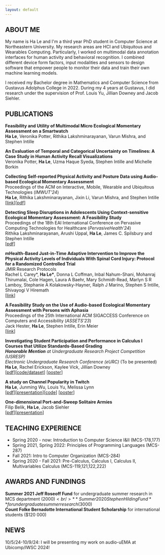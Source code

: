 ```yaml
---
layout: default
---
```


## ABOUT ME

My name is Ha Le and I'm a third year PhD student in Computer Science at Northeastern University. My research areas are HCI and Ubiquitous and Wearables Computing. Particularly, I worked on multimodal data annotation interfaces for human activity and behavioral recognition. I combined different device form factors, input modalities and sensors to design software that empower people to monitor their data and train their own machine learning models.

I received my Bachelor degree in Mathematics and Computer Science from Gustavus Adolphus College in 2022. During my 4 years at Gustavus, I did research under the supervision of Prof. Louis Yu, Jillian Downey and Jacob Siehler.

## PUBLICATIONS

**Feasibility and Utility of Multimodal Micro Ecological Momentary Assessment on a Smartwatch**<br />
**Ha Le**, Veronika Potter, Rithika Lakshminarayanan, Varun Mishra, and Stephen Intille<br />

**An Evaluation of Temporal and Categorical Uncertainty on Timelines: A Case Study in Human Activity Recall Visualizations**<br />
Veronika Potter, **Ha Le**, Uzma Haque Syeda, Stephen Intille and Michelle Borkin<br />

**Collecting Self-reported Physical Activity and Posture Data using Audio-based Ecological Momentary Assessment**<br />
Proceedings of the ACM on Interactive, Mobile, Wearable and Ubiquitous Technologies (*IMWUT'24*)<br />
**Ha Le**, Rithika Lakshminarayanan, Jixin Li, Varun Mishra, and Stephen Intille<br />
\[[link](https://doi.org/10.1145/3678584)\]\[[pdf](./assets/pdfs/audiouEMA.pdf)\]

**Detecting Sleep Disruptions in Adolescents Using Context-sensitive Ecological Momentary Assessment: A Feasibility Study**<br />
Proceedings of the 18th EAI International Conference on Pervasive Computing Technologies for Healthcare (*PervasiveHealth'24*)<br/>
Rithika Lakshminarayanan, Arushi Uppal, **Ha Le**, James C. Spilsbury and Stephen Intille<br />
\[[pdf](./assets/pdfs/sleep.pdf)\] <br />
<!-- \[[link](https://www.researchprotocols.org/2024/1/e57699)\]\[[paper](./assets/pdfs/sleep.pdf)\] -->

**mHealth-Based Just-in-Time Adaptive Intervention to Improve the Physical Activity Levels of Individuals With Spinal Cord Injury: Protocol for a Randomized Controlled Trial**<br />
JMIR Research Protocols<br />
Rachel L Carey\*,  **Ha Le\***, Donna L Coffman, Inbal Nahum-Shani, Mohanraj Thirumalai, Cole Hagen, Laura A Baehr, Mary Schmidt-Read, Marlyn S R Lamboy, Stephanie A Kolakowsky-Hayner, Ralph J Marino, Stephen S Intille, Shivayogi V Hiremath<br />
\[[link](https://www.researchprotocols.org/2024/1/e57699)\]

**A Feasibility Study on the Use of Audio-based Ecological Momentary Assessment with Persons with Aphasia**<br />
Proceedings of the 25th International ACM SIGACCESS Conference on Computers and Accessibility (*ASSETS'23*) <br />
Jack Hester, **Ha Le**, Stephen Intille, Erin Meier<br />
\[[link](https://doi.org/10.1145/3597638.3608419)\]

**Investigating Student Participation and Performance in Calculus I Courses that Utilize Standards-Based Grading**<br />
***Honorable Mention*** *at Undergraduate Research Project Competition (USRESP)* <br />
*Electronic Undergraduate Research Conference (eURC)* (To be presented) <br />
**Ha Le**, Rachel Erickson, Kaylee Vick, Jillian Downey<br />
\[[pdf](./assets/pdfs/SBG_paper.pdf)\]\[[code/dataset](https://github.com/hvrlxy/sbg_research)\] \[[poster](./assets/pdfs/SBG_Research.pdf)\]

**A study on Channel Popularity in Twitch**<br />
**Ha Le**, Junming Wu, Louis Yu, Melissa Lynn<br />
\[[pdf](./assets/pdfs/twitch.pdf)\]\[[presentation](./assets/pdfs/twitch_present_draft.pptx.pdf)\]\[[code](https://github.com/hvrlxy/twitch_crawling)\] \[[poster](./assets/pdfs/POSTER.pdf)\]

**One-dimensional Port-and-Sweep Solitaire Armies**<br />
Filip Belik, **Ha Le**, Jacob Siehler<br />
\[[pdf](./assets/pdfs/One_dimensional_Port_and_Sweep_Solitaire_Armies__Copy_.pdf)\]\[[presentation](./assets/pdfs/PaSS.pdf)\]

## TEACHING EXPERIENCE
* Spring 2020 - now: Introduction to Computer Science I&II (MCS-178,177) <br />
* Spring 2021, Spring 2022: Principles of Programming Languages (MCS-287) <br />
* Fall 2021: Intro to Computer Organization (MCS-284)
* Spring 2020 - Fall 2021: Pre-Calculus, Calculus I, Calculus II, Multivariables Calculus (MCS-119,121,122,222)

## AWARDS AND FUNDINGS
**Summer 2021 Jeff Roseoff Fund** for undergraduate summer research in MCS department ($2000)<br />
**Summer 2020 Stephen Hilding Fund** for undergraduate summer research ($3000)<br />
**Count Folke Bernadotte International Student Scholarship** for international students ($120 000)

## NEWS
10/5/24-10/9/24: I will be presenting my work on audio-uEMA at Ubicomp/IWSC 2024!

